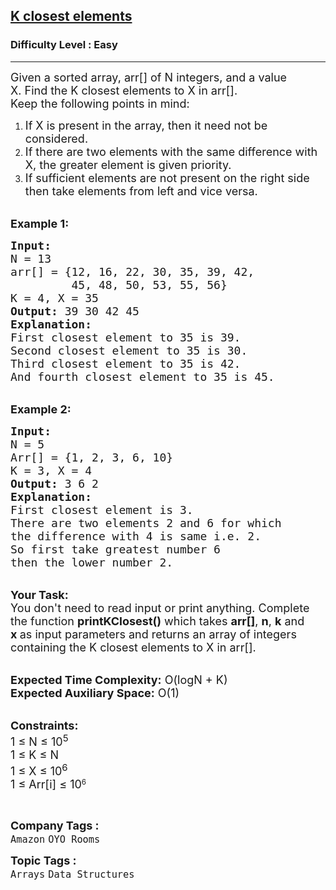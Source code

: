 <h2><a href="https://practice.geeksforgeeks.org/problems/k-closest-elements3619/1">K closest elements</a></h2><h3>Difficulty Level : Easy</h3><hr><div class="problems_problem_content__Xm_eO"><p><span style="font-size:18px">Given a sorted array, arr[] of N integers, and a value X.&nbsp;Find the K closest elements to X in arr[].<br>
Keep the following points in mind:</span></p>

<ol>
	<li><span style="font-size:18px">If X is present in the array, then it need not be considered. </span></li>
	<li><span style="font-size:18px">If there are two elements with the same difference with X,&nbsp;the greater&nbsp;element is given priority. </span></li>
	<li><span style="font-size:18px">If sufficient elements are not present on the right side then take elements&nbsp;from left and vice versa.</span><br>
	&nbsp;</li>
</ol>

<p><span style="font-size:18px"><strong>Example 1:</strong></span></p>

<pre><span style="font-size:18px"><strong>Input:
</strong>N = 13
arr[] = {12, 16, 22, 30, 35, 39, 42, 
         45, 48, 50, 53, 55, 56}
K = 4, X = 35
<strong>Output:</strong> 39 30 42 45
<strong>Explanation:</strong> 
First closest element to 35 is 39.
Second closest element to 35 is 30.
Third closest element to 35 is 42.
And fourth closest element to 35 is 45.
</span></pre>

<p><br>
<span style="font-size:18px"><strong>Example 2:</strong></span></p>

<pre><span style="font-size:18px"><strong>Input:
</strong>N = 5
Arr[] = {1, 2, 3, 6, 10}
K = 3, X = 4
<strong>Output:</strong> 3 6 2
<strong>Explanation:</strong>&nbsp;
First closest element is 3.
There are two elements 2 and 6 for which 
the difference with 4 is same i.e. 2.
So first take greatest number 6 
then the lower number 2.
</span></pre>

<p><br>
<span style="font-size:18px"><strong>Your Task:</strong><br>
You don't need to read input or print anything. Complete the function&nbsp;<strong>printKClosest()</strong>&nbsp;which takes <strong>arr[]</strong>, <strong>n</strong>, <strong>k</strong> and <strong>x</strong><strong>&nbsp;</strong>as input parameters and returns an array of integers containing&nbsp;the K closest elements to X in arr[].</span></p>

<p><br>
<span style="font-size:18px"><strong>Expected Time Complexity:</strong>&nbsp;O(logN + K)<br>
<strong>Expected Auxiliary Space:</strong>&nbsp;O(1)</span></p>

<p><br>
<span style="font-size:18px"><strong>Constraints:</strong><br>
1 ≤ N ≤ 10<sup>5</sup><br>
1 ≤ K&nbsp;≤ N<br>
1 ≤ X&nbsp;≤ 10<sup>6</sup></span><br>
<span style="font-size:18px">1 ≤ Arr[i] ≤ 10</span><sup>6</sup></p>

<p>&nbsp;</p>
</div><p><span style=font-size:18px><strong>Company Tags : </strong><br><code>Amazon</code>&nbsp;<code>OYO Rooms</code>&nbsp;<br><p><span style=font-size:18px><strong>Topic Tags : </strong><br><code>Arrays</code>&nbsp;<code>Data Structures</code>&nbsp;